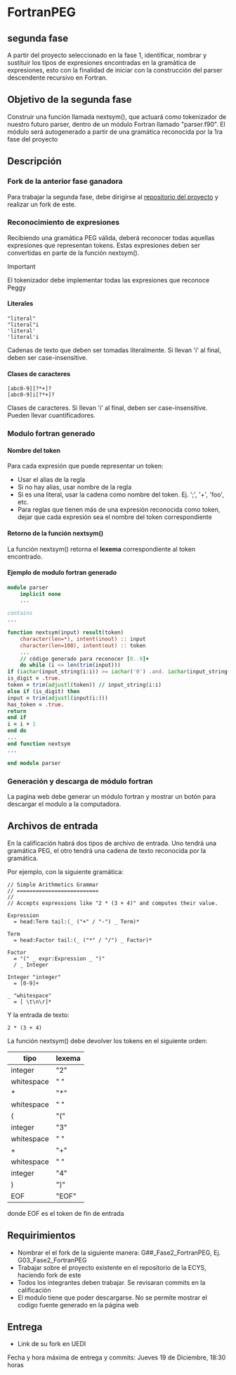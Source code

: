 # FortranPEG
## segunda fase
A partir del proyecto seleccionado en la fase 1, identificar, nombrar y sustituir los tipos de expresiones encontradas en la gramática de expresiones, esto con la finalidad de iniciar con la construcción del parser descendente recursivo en Fortran.

## Objetivo de la segunda fase
Construir una función llamada nextsym(), que actuará como tokenizador de nuestro futuro parser, dentro de un módulo Fortran llamado "parser.f90". El módulo será autogenerado a partir de una gramática reconocida por la 1ra fase del proyecto

## Descripción
### Fork de la anterior fase ganadora
Para trabajar la segunda fase, debe dirigirse al [repositorio del proyecto](https://github.com/ECYS-FIUSAC/fortranpeg) y realizar un fork de este.

### Reconocimiento de expresiones
Recibiendo una gramática PEG válida, deberá reconocer todas aquellas expresiones que representan tokens. Estas expresiones deben ser convertidas en parte de la función nextsym().
>[!IMPORTANT]
>El tokenizador debe implementar todas las expresiones que reconoce Peggy

#### Literales
```
"literal"
"literal"i
'literal'
'literal'i
```

Cadenas de texto que deben ser tomadas literalmente. Si llevan 'i' al final, deben ser case-insensitive.

#### Clases de caracteres
```
[abc0-9][?*+]?
[abc0-9]i[?*+]?
```

Clases de caracteres. Si llevan 'i' al final, deben ser case-insensitive. Pueden llevar cuantificadores.

### Modulo fortran generado
#### Nombre del token
Para cada expresión que puede representar un token:
- Usar el alias de la regla
- Si no hay alias, usar nombre de la regla
- Si es una literal, usar la cadena como nombre del token. Ej. ';', '+', 'foo', etc.
- Para reglas que tienen más de una expresión reconocida como token, dejar que cada expresión sea el nombre del token correspondiente

#### Retorno de la función nextsym()
La función nextsym() retorna el **lexema** correspondiente al token encontrado.

#### Ejemplo de modulo fortran generado
```fortran
module parser
	implicit none
	...

contains
...

function nextsym(input) result(token)
	character(len=*), intent(inout) :: input
	character(len=100), intent(out) :: token
	...
	// código generado para reconocer [0..9]+
	do while (i <= len(trim(input)))         
if (iachar(input_string(i:i)) >= iachar('0') .and. iachar(input_string(i:i)) <= 	iachar('9')) then             
is_digit = .true.             
token = trim(adjustl(token)) // input_string(i:i)
else if (is_digit) then
input = trim(adjustl(input(i:)))
has_token = .true.
return
end if
i = i + 1
end do
...
end function nextsym
...

end module parser
```

### Generación y descarga de módulo fortran
La pagina web debe generar un módulo fortran y mostrar un botón para descargar el modulo a la computadora.

## Archivos de entrada
En la calificación habrá dos tipos de archivo de entrada.
Uno tendrá una gramática PEG, el otro tendrá una cadena de texto reconocida por la gramática.

Por ejemplo, con la siguiente gramática:
```
// Simple Arithmetics Grammar
// ==========================
//
// Accepts expressions like "2 * (3 + 4)" and computes their value.

Expression
  = head:Term tail:(_ ("+" / "-") _ Term)*

Term
  = head:Factor tail:(_ ("*" / "/") _ Factor)*

Factor
  = "(" _ expr:Expression _ ")"
  / _ Integer

Integer "integer"
  = [0-9]+

_ "whitespace"
  = [ \t\n\r]*
```

Y la entrada de texto:
```
2 * (3 + 4)
```

La función nextsym() debe devolver los tokens en el siguiente orden:

|tipo       |lexema     |
|-----------|-----------|
|integer    |"2"        |
|whitespace |" "        |
|\*         |"\*"       |
|whitespace |" "        |
|(          |"("        |
|integer    |"3"        |
|whitespace |" "        |
|+          |"+"        |
|whitespace |" "        |
|integer    |"4"        |
|)          |")"        |
|EOF        |"EOF"      |

donde EOF es el token de fin de entrada

## Requirimientos
- Nombrar el el fork de la siguiente manera: G##_Fase2_FortranPEG, Ej. G03_Fase2_FortranPEG
- Trabajar sobre el proyecto existente en el repositorio de la ECYS, haciendo fork de este
- Todos los integrantes deben trabajar. Se revisaran commits en la calificación
- El modulo tiene que poder descargarse. No se permite mostrar el codigo fuente generado en la página web

## Entrega
- Link de su fork en UEDI

Fecha y hora máxima de entrega y commits: Jueves 19 de Diciembre, 18:30 horas